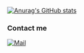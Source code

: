 [![Anurag's GitHub stats](https://github-readme-stats.vercel.app/api?username=ThisisYoYoDev&theme=radical)](https://github.com/anuraghazra/github-readme-stats)



### Contact me
[![Mail](https://img.shields.io/badge/Mail-admin@yoel.pro-yellowgreen?style=for-the-badge&logo=Mail.Ru&logoColor=white)](mailto:admin@yoel.pro)
